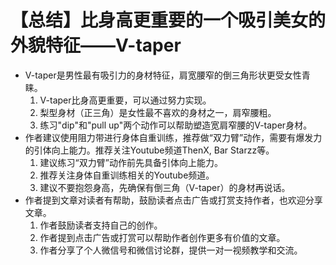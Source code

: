 # 【总结】比身高更重要的一个吸引美女的外貌特征——V-taper

-   V-taper是男性最有吸引力的身材特征，肩宽腰窄的倒三角形状更受女性青睐。
    1.  V-taper比身高更重要，可以通过努力实现。
    2.  梨型身材（正三角）是女性最不喜欢的身材之一，肩窄腰粗。
    3.  练习"dip"和"pull up"两个动作可以帮助塑造宽肩窄腰的V-taper身材。
-   作者建议使用阻力带进行身体自重训练，推荐做“双力臂”动作，需要有爆发力的引体向上能力。推荐关注Youtube频道ThenX, Bar Starzz等。
    1.  建议练习“双力臂”动作前先具备引体向上能力。
    2.  推荐关注身体自重训练相关的Youtube频道。
    3.  建议不要抱怨身高，先确保有倒三角（V-taper）的身材再说话。
-   作者提到文章对读者有帮助，鼓励读者点击广告或打赏支持作者，也欢迎分享文章。
    1.  作者鼓励读者支持自己的创作。
    2.  作者提到点击广告或打赏可以帮助作者创作更多有价值的文章。
    3.  作者分享了个人微信号和微信讨论群，提供一对一视频教学和交流。